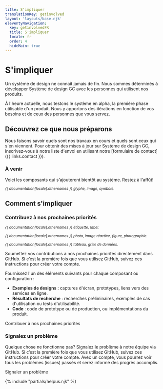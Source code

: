```yaml
---
title: S'impliquer
translationKey: getinvolved
layout: 'layouts/base.njk'
eleventyNavigation:
  key: getinvolvedFR
  title: S'impliquer
  locale: fr
  order: 4
  hideMain: true
---
```


# S'impliquer

Un système de design ne connaît jamais de fin. Nous sommes déterminés à développer Système de design GC avec les personnes qui utilisent nos produits.

À l'heure actuelle, nous testons le système en alpha, la première phase utilisable d'un produit. Nous y apportons des itérations en fonction de vos besoins et de ceux des personnes que vous servez.

## Découvrez ce que nous préparons

Nous faisons savoir quels sont nos travaux en cours et quels sont ceux qui s'en viennent. Pour obtenir des mises à jour sur Système de design GC, inscrivez-vous à notre liste d'envoi en utilisant notre [formulaire de contact]({{ links.contact }}).

### À venir

Voici les composants qui s'ajouteront bientôt au système. Restez à l'affût!

<div class="my-500">
  <gcds-grid tag="ul" columns="1fr" columns-tablet="1fr 1fr" columns-desktop="1fr 1fr 1fr" gap="400">
    <gcds-card
      card-title="Icône"
      type="action"
      title-element="h3"
      description="Un repère visuel pour aider les utilisateur·rice·s à comprendre le contexte."
      role="listitem"
    >
      <div slot="footer">
        <p class="text-secondary">
          <small>
            <em>{{ documentation[locale].othernames }} glyphe, image, symbole.</em>
          </small>
        </p>
      </div>
    </gcds-card>
  </gcds-grid>
</div>

## Comment s'impliquer

### Contribuez à nos prochaines priorités

<div class="my-500">
  <gcds-grid tag="ul" columns="1fr" columns-tablet="1fr 1fr" columns-desktop="1fr 1fr 1fr" gap="400">
    <gcds-card
      card-title="Balise"
      type="action"
      title-element="h3"
      description="Un composant utilisé pour les éléments qui doivent être étiquetés, catégorisés ou organisés à l'aide de mots-clés qui les décrivent."
      role="listitem"
    >
      <div slot="footer">
        <p class="text-secondary">
          <small>
            <em>{{ documentation[locale].othernames }} étiquette, label.</em>
          </small>
        </p>
      </div>
    </gcds-card>
    <gcds-card
      card-title="Image"
      type="action"
      title-element="h3"
      description="Un élément permettant d'afficher un contenu visuel optimisé et réactif."
      role="listitem"
    >
      <div slot="footer">
        <p class="text-secondary">
          <small>
            <em>{{ documentation[locale].othernames }} photo, image réactive, figure, photographie.</em>
          </small>
        </p>
      </div>
    </gcds-card>
    <gcds-card
      card-title="Tableau de données"
      type="action"
      title-element="h3"
      description="Une manière d'organiser et d'afficher une grande quantité de données dans des rangées et des colonnes."
      role="listitem"
    >
      <div slot="footer">
        <p class="text-secondary">
          <small>
            <em>{{ documentation[locale].othernames }} tableau, grille de données.</em>
          </small>
        </p>
      </div>
    </gcds-card>
  </gcds-grid>
</div>

Soumettez vos contributions à nos prochaines priorités directement dans GitHub. Si c’est la première fois que vous utilisez GitHub, suivez ces <gcds-link href="{{ links.githubGetStarted }}" external>instructions</gcds-link> pour créer votre compte.

Fournissez l'un des éléments suivants pour chaque composant ou configuration :

- **Exemples de designs** : captures d'écran, prototypes, liens vers des services en ligne.
- **Résultats de recherche** : recherches préliminaires, exemples de cas d'utilisation ou tests d'utilisabilité.
- **Code** : code de prototype ou de production, ou implémentations du produit.

<gcds-link href="{{ links.githubCompsPriority }}" external>Contribuer à nos prochaines priorités</gcds-link>

### Signalez un problème

Quelque chose ne fonctionne pas? Signalez le problème à notre équipe via GitHub. Si c’est la première fois que vous utilisez GitHub, suivez ces <gcds-link href="{{ links.githubGetStarted }}" external>instructions</gcds-link> pour créer votre compte. Avec un compte, vous pourrez voir tous les problèmes (issues) passés et serez informé des progrès accomplis.

<gcds-link href="{{ links.githubCompsBug }}" external>Signaler un problème</gcds-link>

{% include "partials/helpus.njk" %}
